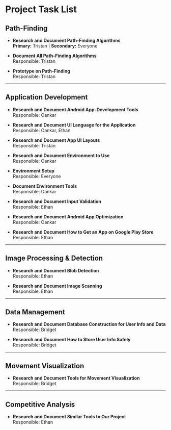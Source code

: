 # Project Task List

## Path-Finding
- **Research and Document Path-Finding Algorithms**  
  **Primary:** Tristan | **Secondary:** Everyone

- **Document All Path-Finding Algorithms**  
  Responsible: Tristan

- **Prototype on Path-Finding**  
  Responsible: Tristan

---

## Application Development
- **Research and Document Android App-Development Tools**  
  Responsible: Oankar

- **Research and Document UI Language for the Application**  
  Responsible: Oankar, Ethan

- **Research and Document App UI Layouts**  
  Responsible: Tristan

- **Research and Document Environment to Use**  
  Responsible: Oankar

- **Environment Setup**  
  Responsible: Everyone

- **Document Environment Tools**  
  Responsible: Oankar

- **Research and Document Input Validation**  
  Responsible: Ethan

- **Research and Document Android App Optimization**  
  Responsible: Oankar

- **Research and Document How to Get an App on Google Play Store**  
  Responsible: Ethan

---

## Image Processing & Detection
- **Research and Document Blob Detection**  
  Responsible: Ethan

- **Research and Document Image Scanning**  
  Responsible: Ethan

---

## Data Management
- **Research and Document Database Construction for User Info and Data**  
  Responsible: Bridget

- **Research and Document How to Store User Info Safely**  
  Responsible: Bridget

---

## Movement Visualization
- **Research and Document Tools for Movement Visualization**  
  Responsible: Bridget

---

## Competitive Analysis
- **Research and Document Similar Tools to Our Project**  
  Responsible: Ethan

  
